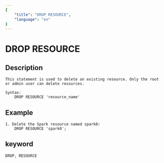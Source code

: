 ```yaml
---
{
    "title": "DROP RESOURCE",
    "language": "en"
}
---
```


<!-- 
Licensed to the Apache Software Foundation (ASF) under one
or more contributor license agreements.  See the NOTICE file
distributed with this work for additional information
regarding copyright ownership.  The ASF licenses this file
to you under the Apache License, Version 2.0 (the
"License"); you may not use this file except in compliance
with the License.  You may obtain a copy of the License at

  http://www.apache.org/licenses/LICENSE-2.0

Unless required by applicable law or agreed to in writing,
software distributed under the License is distributed on an
"AS IS" BASIS, WITHOUT WARRANTIES OR CONDITIONS OF ANY
KIND, either express or implied.  See the License for the
specific language governing permissions and limitations
under the License.
-->

# DROP RESOURCE

## Description

    This statement is used to delete an existing resource. Only the root or admin user can delete resources.
    
    Syntax:
        DROP RESOURCE 'resource_name'

## Example

    1. Delete the Spark resource named spark0:
        DROP RESOURCE 'spark0';


## keyword

    DROP, RESOURCE
